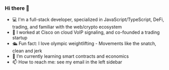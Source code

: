 ### Hi there 👋

- 💻 I'm a full-stack developer, specialized in JavaScript/TypeScript, DeFi, trading, and familiar with the web/crypto ecosystem 
- 💼 I worked at Cisco on cloud VoIP signaling, and co-founded a trading startup
- 🛳️ Fun fact: I love olympic weightlifting - Movements like the snatch, clean and jerk
- 🌱 I’m currently learning smart contracts and economics
- 📫 How to reach me: see my email in the left sidebar
